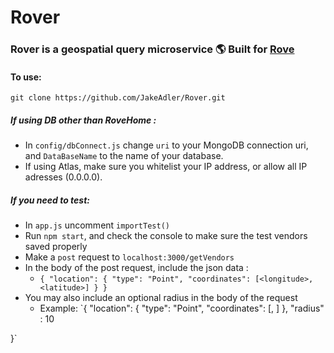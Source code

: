 # Rover
### Rover is a geospatial query microservice 🌎 Built for [Rove](https://github.com/JakeAdler/Rove)
#### To use:
    git clone https://github.com/JakeAdler/Rover.git
    
##### If using DB other than RoveHome :
 - In `config/dbConnect.js` change `uri` to your MongoDB connection uri, and `DataBaseName` to the name of your database. 
 - If using Atlas, make sure you whitelist your IP address, or allow all IP adresses (0.0.0.0).

##### If you need to test: 
- In `app.js` uncomment `importTest()`
- Run `npm start`, and check the console to make sure the test vendors saved properly
- Make a `post` request to `localhost:3000/getVendors`
- In the body of the post request, include the json data :  
    - `{
	"location": {
        "type": "Point",
        "coordinates": [<longitude>, <latitude>]
    }
}`
- You may also include an optional radius in the body of the request 
    - Example: `{
	"location": {
        "type": "Point",
        "coordinates": [<longitude>, <latitude>]
    },
    "radius" : 10

}`
